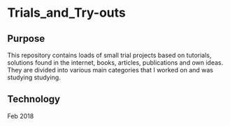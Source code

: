 # Trials_and_Try-outs

## Purpose

This repository contains loads of small trial projects based on tutorials, solutions found in the internet, books, articles, publications and own ideas. They are divided into various main categories that I worked on and was studying studying.

## Technology

Feb 2018
